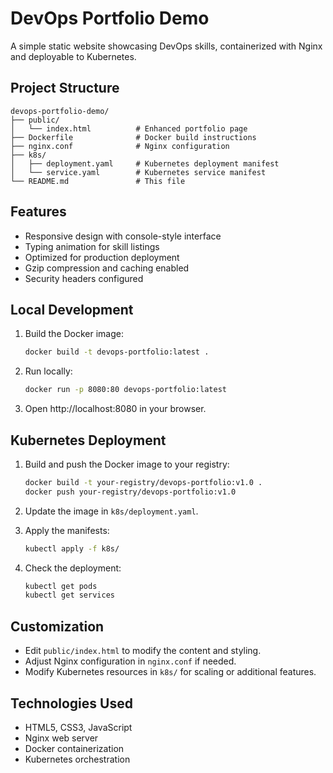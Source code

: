 # DevOps Portfolio Demo

A simple static website showcasing DevOps skills, containerized with Nginx and deployable to Kubernetes.

## Project Structure

```
devops-portfolio-demo/
├── public/
│   └── index.html          # Enhanced portfolio page
├── Dockerfile              # Docker build instructions
├── nginx.conf              # Nginx configuration
├── k8s/
│   ├── deployment.yaml     # Kubernetes deployment manifest
│   └── service.yaml        # Kubernetes service manifest
└── README.md               # This file
```

## Features

- Responsive design with console-style interface
- Typing animation for skill listings
- Optimized for production deployment
- Gzip compression and caching enabled
- Security headers configured

## Local Development

1. Build the Docker image:
   ```bash
   docker build -t devops-portfolio:latest .
   ```

2. Run locally:
   ```bash
   docker run -p 8080:80 devops-portfolio:latest
   ```

3. Open http://localhost:8080 in your browser.

## Kubernetes Deployment

1. Build and push the Docker image to your registry:
   ```bash
   docker build -t your-registry/devops-portfolio:v1.0 .
   docker push your-registry/devops-portfolio:v1.0
   ```

2. Update the image in `k8s/deployment.yaml`.

3. Apply the manifests:
   ```bash
   kubectl apply -f k8s/
   ```

4. Check the deployment:
   ```bash
   kubectl get pods
   kubectl get services
   ```

## Customization

- Edit `public/index.html` to modify the content and styling.
- Adjust Nginx configuration in `nginx.conf` if needed.
- Modify Kubernetes resources in `k8s/` for scaling or additional features.

## Technologies Used

- HTML5, CSS3, JavaScript
- Nginx web server
- Docker containerization
- Kubernetes orchestration
